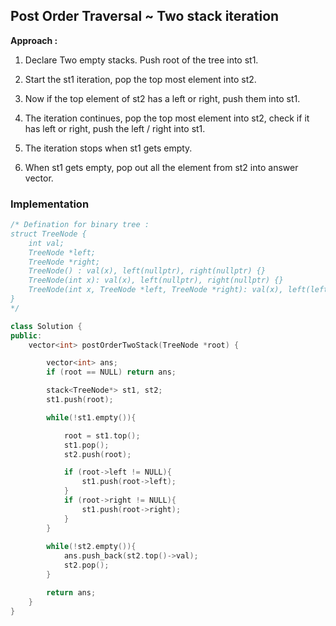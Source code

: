 ## Post Order Traversal ~ Two stack iteration

**Approach :**

1. Declare Two empty stacks. Push root of the tree into st1.

2. Start the st1 iteration, pop the top most element into st2.

3. Now if the top element of st2 has a left or right, push them into st1.

4. The iteration continues, pop the top most element into st2, check if it has left or right, push the left / right into st1.

5. The iteration stops when st1 gets empty.

6. When st1 gets empty, pop out all the element from st2 into answer vector.

### Implementation

```cpp
/* Defination for binary tree :
struct TreeNode {
    int val;
    TreeNode *left;
    TreeNode *right;
    TreeNode() : val(x), left(nullptr), right(nullptr) {}
    TreeNode(int x): val(x), left(nullptr), right(nullptr) {}
    TreeNode(int x, TreeNode *left, TreeNode *right): val(x), left(left), right(right) {}
}
*/

class Solution {
public:
    vector<int> postOrderTwoStack(TreeNode *root) {

        vector<int> ans;
        if (root == NULL) return ans;

        stack<TreeNode*> st1, st2;
        st1.push(root);

        while(!st1.empty()){

            root = st1.top();
            st1.pop();
            st2.push(root);

            if (root->left != NULL){
                st1.push(root->left);
            }
            if (root->right != NULL){
                st1.push(root->right);
            }
        }
        
        while(!st2.empty()){
            ans.push_back(st2.top()->val);
            st2.pop();
        }

        return ans;
    }
}
```
